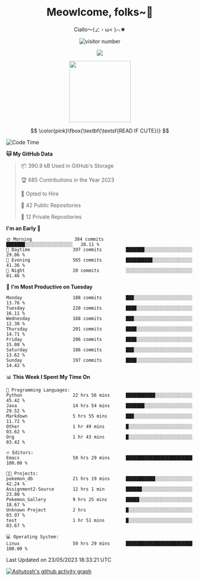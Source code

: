 <div align="center">
  <h1>Meowlcome, folks~👋</h1>
  <p>Ciallo～(∠・ω< )⌒★</p>
</div>

<p align="center">
  <img src="https://count.getloli.com/get/@Ziqi-Yang?theme=rule34" alt="visitor number" />
</p>

<p align="center">
  <img src="https://skillicons.dev/icons?i=rust,c,py,flutter,go,java,js,bash,linux,emacs" />
</p>
<p align="center">
  <img height="165" src="https://github-readme-stats.vercel.app/api?username=Ziqi-Yang&show_icons=true&include_all_commits=true&hide_border=true" />
</p>

$$
\color{pink}\fbox{\textbf{\textsf{READ IF CUTE}}}
$$

<!--START_SECTION:waka-->
![Code Time](http://img.shields.io/badge/Code%20Time-1%2C093%20hrs%2018%20mins-blue)

**🐱 My GitHub Data** 

> 📦 390.9 kB Used in GitHub's Storage 
 > 
> 🏆 685 Contributions in the Year 2023
 > 
> 💼 Opted to Hire
 > 
> 📜 42 Public Repositories 
 > 
> 🔑 12 Private Repositories 
 > 
**I'm an Early 🐤** 

```text
🌞 Morning                384 commits         ███████░░░░░░░░░░░░░░░░░░   28.11 % 
🌆 Daytime                397 commits         ███████░░░░░░░░░░░░░░░░░░   29.06 % 
🌃 Evening                565 commits         ██████████░░░░░░░░░░░░░░░   41.36 % 
🌙 Night                  20 commits          ░░░░░░░░░░░░░░░░░░░░░░░░░   01.46 % 
```
📅 **I'm Most Productive on Tuesday** 

```text
Monday                   188 commits         ███░░░░░░░░░░░░░░░░░░░░░░   13.76 % 
Tuesday                  220 commits         ████░░░░░░░░░░░░░░░░░░░░░   16.11 % 
Wednesday                168 commits         ███░░░░░░░░░░░░░░░░░░░░░░   12.30 % 
Thursday                 201 commits         ████░░░░░░░░░░░░░░░░░░░░░   14.71 % 
Friday                   206 commits         ████░░░░░░░░░░░░░░░░░░░░░   15.08 % 
Saturday                 186 commits         ███░░░░░░░░░░░░░░░░░░░░░░   13.62 % 
Sunday                   197 commits         ████░░░░░░░░░░░░░░░░░░░░░   14.42 % 
```


📊 **This Week I Spent My Time On** 

```text
💬 Programming Languages: 
Python                   22 hrs 56 mins      ███████████░░░░░░░░░░░░░░   45.42 % 
Java                     14 hrs 54 mins      ███████░░░░░░░░░░░░░░░░░░   29.52 % 
Markdown                 5 hrs 55 mins       ███░░░░░░░░░░░░░░░░░░░░░░   11.72 % 
Other                    1 hr 49 mins        █░░░░░░░░░░░░░░░░░░░░░░░░   03.62 % 
Org                      1 hr 43 mins        █░░░░░░░░░░░░░░░░░░░░░░░░   03.42 % 

🔥 Editors: 
Emacs                    50 hrs 29 mins      █████████████████████████   100.00 % 

🐱‍💻 Projects: 
pokemon_db               21 hrs 19 mins      ███████████░░░░░░░░░░░░░░   42.24 % 
Assignment2-Source       12 hrs 1 min        ██████░░░░░░░░░░░░░░░░░░░   23.80 % 
Pokemon_Gallery          9 hrs 25 mins       █████░░░░░░░░░░░░░░░░░░░░   18.67 % 
Unknown Project          2 hrs               █░░░░░░░░░░░░░░░░░░░░░░░░   03.97 % 
test                     1 hr 51 mins        █░░░░░░░░░░░░░░░░░░░░░░░░   03.67 % 

💻 Operating System: 
Linux                    50 hrs 29 mins      █████████████████████████   100.00 % 
```


 Last Updated on 23/05/2023 18:33:21 UTC
<!--END_SECTION:waka-->


[![Ashutosh's github activity graph](https://github-readme-activity-graph.cyclic.app/graph?username=Ziqi-Yang&theme=github)](https://github.com/ashutosh00710/github-readme-activity-graph)

